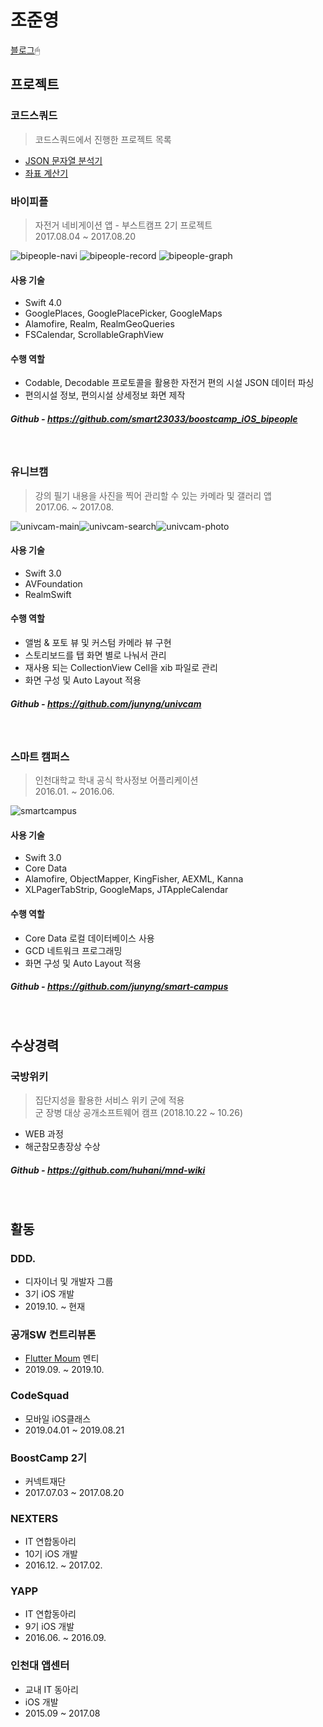 # 조준영

[블로그](https://junyng.github.io/)🖱

## 프로젝트

### 코드스쿼드

> 코드스쿼드에서 진행한 프로젝트 목록

- [JSON 문자열 분석기](https://github.com/junyng/swift-jsonparser)
- [좌표 계산기](https://github.com/junyng/swift-coordinate)

### 바이피플

> 자전거 네비게이션 앱 - 부스트캠프 2기 프로젝트<br/>
> 2017.08.04 ~ 2017.08.20

![bipeople-navi](./images/bipeople-navi.png) ![bipeople-record](./images/bipeople-record.png) ![bipeople-graph](./images/bipeople-graph.png)

#### 사용 기술

- Swift 4.0
- GooglePlaces, GooglePlacePicker, GoogleMaps
- Alamofire, Realm, RealmGeoQueries
- FSCalendar, ScrollableGraphView

#### 수행 역할

- Codable, Decodable 프로토콜을 활용한 자전거 편의 시설 JSON 데이터 파싱
- 편의시설 정보, 편의시설 상세정보 화면 제작

##### Github - https://github.com/smart23033/boostcamp_iOS_bipeople

</br>

### 유니브캠

> 강의 필기 내용을 사진을 찍어 관리할 수 있는 카메라 및 갤러리 앱<br/>
> 2017.06. ~ 2017.08.

![univcam-main](./images/univcam-main.png)![univcam-search](./images/univcam-search.png)![univcam-photo](./images/univcam-photo.png)



#### 사용 기술

- Swift 3.0
- AVFoundation
- RealmSwift

#### 수행 역할

- 앨범 & 포토 뷰 및 커스텀 카메라 뷰 구현
- 스토리보드를 탭 화면 별로 나눠서 관리
- 재사용 되는 CollectionView Cell을 xib 파일로 관리
- 화면 구성 및 Auto Layout 적용

##### Github - https://github.com/junyng/univcam

</br>

### 스마트 캠퍼스

> 인천대학교 학내 공식 학사정보 어플리케이션<br/>
> 2016.01. ~ 2016.06.

![smartcampus](./images/smartcampus.jpeg)

#### 사용 기술

- Swift 3.0
- Core Data
- Alamofire, ObjectMapper, KingFisher, AEXML, Kanna
- XLPagerTabStrip, GoogleMaps, JTAppleCalendar

#### 수행 역할

- Core Data 로컬 데이터베이스 사용
- GCD 네트워크 프로그래밍
- 화면 구성 및 Auto Layout 적용

##### Github - https://github.com/junyng/smart-campus

</br>

## 수상경력

### 국방위키

> 집단지성을 활용한 서비스 위키 군에 적용<br/>
> 군 장병 대상 공개소프트웨어 캠프 (2018.10.22 ~ 10.26)

- WEB 과정
- 해군참모총장상 수상

##### Github - https://github.com/huhani/mnd-wiki

</br>

## 활동

### DDD.

- 디자이너 및 개발자 그룹
- 3기 iOS 개발
- 2019.10. ~ 현재

### 공개SW 컨트리뷰톤

- [Flutter Moum](https://github.com/flutter-moum) 멘티
- 2019.09. ~ 2019.10.

### CodeSquad

- 모바일 iOS클래스
- 2019.04.01 ~ 2019.08.21

### BoostCamp 2기

- 커넥트재단
- 2017.07.03 ~ 2017.08.20

### NEXTERS

- IT 연합동아리
- 10기 iOS 개발
- 2016.12. ~ 2017.02.

### YAPP

- IT 연합동아리
- 9기 iOS 개발
- 2016.06. ~ 2016.09.

### 인천대 앱센터

- 교내 IT 동아리
- iOS 개발
- 2015.09 ~ 2017.08

